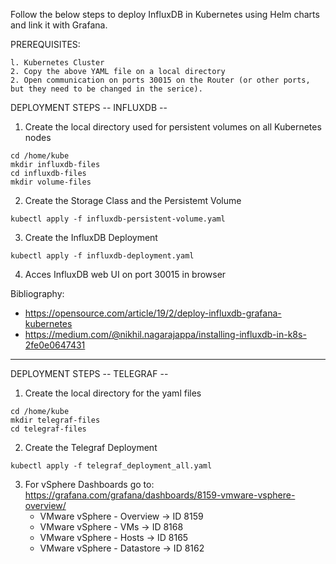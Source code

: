 Follow the below steps to deploy InfluxDB in Kubernetes using Helm charts and link it with Grafana.

PREREQUISITES:

    l. Kubernetes Cluster
    2. Copy the above YAML file on a local directory
    2. Open communication on ports 30015 on the Router (or other ports, but they need to be changed in the serice).

DEPLOYMENT STEPS -- INFLUXDB --

  1. Create the local directory used for persistent volumes on all Kubernetes nodes

    cd /home/kube
    mkdir influxdb-files
    cd influxdb-files
    mkdir volume-files
    
  2. Create the Storage Class and the Persistemt Volume
     
    kubectl apply -f influxdb-persistent-volume.yaml
   
  3. Create the InfluxDB Deployment

    kubectl apply -f influxdb-deployment.yaml

  4. Acces InfluxDB web UI on port 30015 in browser

Bibliography:
  - https://opensource.com/article/19/2/deploy-influxdb-grafana-kubernetes
  - https://medium.com/@nikhil.nagarajappa/installing-influxdb-in-k8s-2fe0e0647431

_____________________________________________________________________________________________________________________________________________________________________________________________________________________________________________________________________

DEPLOYMENT STEPS -- TELEGRAF --

  1. Create the local directory for the yaml files

    cd /home/kube
    mkdir telegraf-files
    cd telegraf-files
    
  2. Create the Telegraf Deployment
     
    kubectl apply -f telegraf_deployment_all.yaml
  
  3. For vSphere Dashboards go to: https://grafana.com/grafana/dashboards/8159-vmware-vsphere-overview/
     - VMware vSphere - Overview -> ID 8159
     - VMware vSphere - VMs -> ID 8168
     - VMware vSphere - Hosts -> ID 8165
     - VMware vSphere - Datastore -> ID 8162
